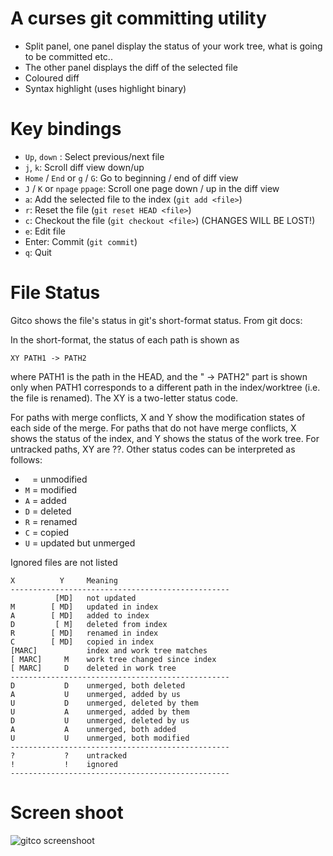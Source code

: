 A curses git committing utility
===============================

- Split panel, one panel display the status of your work tree, what is going to be committed etc..
- The other panel displays the diff of the selected file
- Coloured diff
- Syntax highlight (uses highlight binary)

Key bindings
============
- `Up`, `down` : Select previous/next file
- `j`, `k`: Scroll diff view down/up
- `Home` / `End` or `g` / `G`: Go to beginning / end of diff view
- `J` / `K` or `npage` `ppage`: Scroll one page down / up in the diff view
- `a`: Add the selected file to the index (`git add <file>`)
- `r`: Reset the file (`git reset HEAD <file>`)
- `c`: Checkout the file (`git checkout <file>`) (CHANGES WILL BE LOST!)
- `e`: Edit file
- Enter: Commit (`git commit`)
- `q`: Quit

File Status
===========
Gitco shows the file's status in git's short-format status. From git docs:

In the short-format, the status of each path is shown as

`XY PATH1 -> PATH2`

where PATH1 is the path in the HEAD, and the " -> PATH2" part is shown only when PATH1 corresponds to a different path in the index/worktree (i.e. the file is renamed). The XY is a two-letter status
code.

For paths with merge conflicts, X and Y show the modification states of each side of the merge. For paths that do not have merge conflicts, X shows the status of the index, and Y shows the status of
the work tree. For untracked paths, XY are ??. Other status codes can be interpreted as follows:

- ` ` = unmodified
- `M` = modified
- `A` = added
- `D` = deleted
- `R` = renamed
- `C` = copied
- `U` = updated but unmerged

Ignored files are not listed

```
X          Y     Meaning
-------------------------------------------------
          [MD]   not updated
M        [ MD]   updated in index
A        [ MD]   added to index
D         [ M]   deleted from index
R        [ MD]   renamed in index
C        [ MD]   copied in index
[MARC]           index and work tree matches
[ MARC]     M    work tree changed since index
[ MARC]     D    deleted in work tree
-------------------------------------------------
D           D    unmerged, both deleted
A           U    unmerged, added by us
U           D    unmerged, deleted by them
U           A    unmerged, added by them
D           U    unmerged, deleted by us
A           A    unmerged, both added
U           U    unmerged, both modified
-------------------------------------------------
?           ?    untracked
!           !    ignored
-------------------------------------------------
```

Screen shoot
============

![gitco screenshoot](http://i.imgur.com/cmcnRVK.png)

